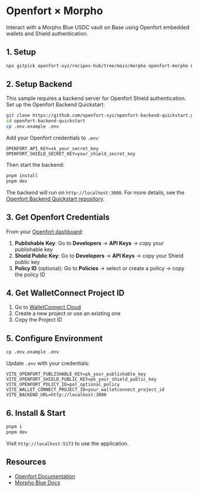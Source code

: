 # Openfort × Morpho

Interact with a Morpho Blue USDC vault on Base using Openfort embedded wallets and Shield authentication.

## 1. Setup

```bash
npx gitpick openfort-xyz/recipes-hub/tree/main/morpho openfort-morpho && cd openfort-morpho
```

## 2. Setup Backend

This sample requires a backend server for Openfort Shield authentication. Set up the Openfort Backend Quickstart:

```bash
git clone https://github.com/openfort-xyz/openfort-backend-quickstart.git
cd openfort-backend-quickstart
cp .env.example .env
```

Add your Openfort credentials to `.env`:

```env
OPENFORT_API_KEY=sk_your_secret_key
OPENFORT_SHIELD_SECRET_KEY=your_shield_secret_key
```

Then start the backend:

```bash
pnpm install
pnpm dev
```

The backend will run on `http://localhost:3000`. For more details, see the [Openfort Backend Quickstart repository](https://github.com/openfort-xyz/openfort-backend-quickstart).

## 3. Get Openfort Credentials

From your [Openfort dashboard](https://dashboard.openfort.io):

1. **Publishable Key**: Go to **Developers** → **API Keys** → copy your publishable key
2. **Shield Public Key**: Go to **Developers** → **API Keys** → copy your Shield public key
3. **Policy ID** (optional): Go to **Policies** → select or create a policy → copy the policy ID

## 4. Get WalletConnect Project ID

1. Go to [WalletConnect Cloud](https://cloud.walletconnect.com/)
2. Create a new project or use an existing one
3. Copy the Project ID

## 5. Configure Environment

```bash
cp .env.example .env
```

Update `.env` with your credentials:

```env
VITE_OPENFORT_PUBLISHABLE_KEY=pk_your_publishable_key
VITE_OPENFORT_SHIELD_PUBLIC_KEY=pk_your_shield_public_key
VITE_OPENFORT_POLICY_ID=pol_optional_policy
VITE_WALLET_CONNECT_PROJECT_ID=your_walletconnect_project_id
VITE_BACKEND_URL=http://localhost:3000
```

## 6. Install & Start

```bash
pnpm i
pnpm dev
```

Visit `http://localhost:5173` to use the application.

## Resources

- [Openfort Documentation](https://www.openfort.io/docs)
- [Morpho Blue Docs](https://docs.morpho.org/)
